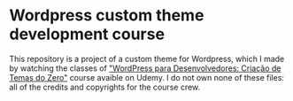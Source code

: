 # Wordpress custom theme development course
This repository is a project of a custom theme for Wordpress, which I made by watching the classes of <a href="">"WordPress para Desenvolvedores: Criação de Temas do Zero"</a> course avaible on Udemy.
I do not own none of these files: all of the credits and copyrights for the course crew.
